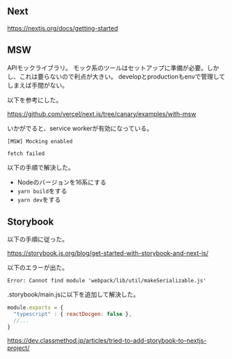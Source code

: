 ## Next

https://nextjs.org/docs/getting-started

## MSW
APIモックライブラリ。
モック系のツールはセットアップに準備が必要。しかし、これは要らないので利点が大きい。
developとproductionもenvで管理してしまえば手間がない。

以下を参考にした。

https://github.com/vercel/next.js/tree/canary/examples/with-msw

いかがでると、service workerが有効になっている。

`[MSW] Mocking enabled`

```shell
fetch failed
```

以下の手順で解決した。
- Nodeのバージョンを16系にする
- `yarn build`をする
- `yarn dev`をする

## Storybook

以下の手順に従った。

https://storybook.js.org/blog/get-started-with-storybook-and-next-js/

以下のエラーが出た。

`Error: Cannot find module 'webpack/lib/util/makeSerializable.js'`

.storybook/main.jsに以下を追加して解決した。

```js
module.exports = {
  "typescript" : { reactDocgen: false },
  //...
}
```

https://dev.classmethod.jp/articles/tried-to-add-storybook-to-nextjs-project/